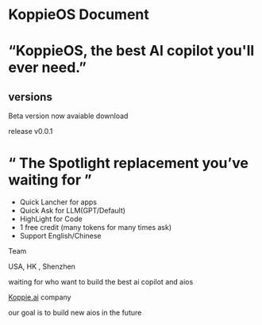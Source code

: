 # KoppieOS Document

# “KoppieOS, the best AI copilot you'll ever need.”

## versions

Beta version now avaiable download

release v0.0.1

# “ The Spotlight replacement you’ve waiting for ”

- Quick Lancher for apps
- Quick Ask for LLM(GPT/Default)
- HighLight for Code
- 1 free credit (many tokens for many times ask)
- Support English/Chinese

Team 

USA, HK , Shenzhen

waiting for who want to build the best ai copilot and aios

[Koppie.ai](http://Koppie.ai) company

our goal is to build new aios in the future
